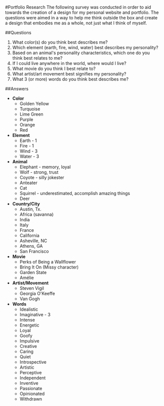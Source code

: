 #Portfolio Research
The following survey was conducted in order to aid towards the creation of a design for my personal website and portfolio.
The questions were aimed in a way to help me think outside the box and create a design that embodies me as a whole, not
just what I think of myself.

##Questions
1. What color(s) do you think best describes me?
2. Which element (earth, fire, wind, water) best describes my personality?
3. Based on an animal's personality characteristics, which one do you think best relates to me?
4. If I could live anywhere in the world, where would I live?
5. What movie do you think I best relate to?
6. What artist/art movement best signifies my personality?
7. What 3 (or more) words do you think best describes me?

##Answers
* **Color**  
   * Golden Yellow
   * Turquoise
   * Lime Green
   * Purple
   * Orange
   * Red
* **Element**  
   * Earth - 1
   * Fire - 1
   * Wind - 3
   * Water - 3
* **Animal**  
   * Elephant - memory, loyal
   * Wolf - strong, trust
   * Coyote - silly jokester
   * Anteater
   * Cat
   * Squirrel - underestimated, accomplish amazing things
   * Deer
* **Country/City**  
   * Austin, Tx.
   * Africa (savanna)
   * India
   * Italy
   * France
   * California
   * Asheville, NC
   * Athens, GA
   * San Francisco
* **Movie**  
   * Perks of Being a Wallflower
   * Bring It On (Missy character)
   * Garden State
   * Amélie
* **Artist/Movement**  
   * Steven Vigil
   * Georgia O'Keeffe
   * Van Gogh
* **Words**  
   * Idealistic
   * Imaginative - 3
   * Intense
   * Energetic
   * Loyal
   * Goofy
   * Impulsive
   * Creative
   * Caring
   * Quiet
   * Introspective
   * Artistic
   * Perceptive
   * Independent
   * Inventive
   * Passionate
   * Opinionated
   * Withdrawn
